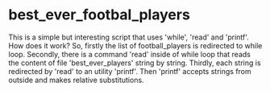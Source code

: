 # best_ever_footbal_players

This is a simple but interesting script that uses 'while', 'read' and 'printf'.
How does it work?
So, firstly the list of football_players is redirected to while loop.
Secondly, there is a command 'read' inside of while loop that reads the content of file 'best_ever_players' string by string.
Thirdly, each string is redirected by 'read' to an utility 'printf'.
Then 'printf' accepts strings from outside and makes relative substitutions. 
